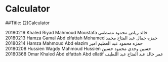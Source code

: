 # Calculator
##Title: (2)Calculator

20180219 Khaled Riyad Mahmoud Moustafa خالد رياض محمود مصطفي
20180213 Hamza Gamal Abd elfattah Mohamed حمزه جمال عبد الفتاح محمد
20180214 Hamza Mahmoud Abd elazim حمزه محمود عبد العظيم امير
20180208 Hussien Wagdy Mahmoud Hussien حسين وجدي محمود حسين
20180368 Omar Khaled Abd elfattah Abd ellatif عمر خالد عبد الفتاح عبد اللطيف